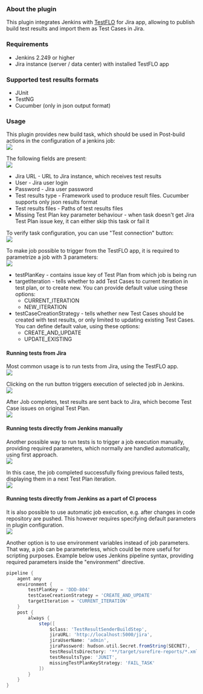 ### About the plugin
This plugin integrates Jenkins with [TestFLO](https://marketplace.atlassian.com/apps/1211393/testflo-test-management-for-jira?hosting=datacenter&tab=overview) for Jira app, allowing to publish build test results and import them as Test Cases in Jira.

### Requirements
- Jenkins 2.249 or higher
- Jira instance (server / data center) with installed TestFLO app  

### Supported test results formats
- JUnit
- TestNG
- Cucumber (only in json output format)

### Usage
This plugin provides new build task, which should be used in Post-build actions in the configuration of a jenkins job:  
![](docs/images/post_build_action_select.png)

The following fields are present:  
![](docs/images/task_configuration.png)

- Jira URL - URL to Jira instance, which receives test results
- User - Jira user login
- Password - Jira user password
- Test results type - Framework used to produce result files. Cucumber supports only json results format
- Test results files - Paths of test results files
- Missing Test Plan key parameter behaviour - when task doesn't get Jira Test Plan issue key, it can either skip this task or fail it

To verify task configuration, you can use "Test connection" button:  
![](docs/images/connection_success.png)

To make job possible to trigger from the TestFLO app, it is required to parametrize a job with 3 parameters:  
![](docs/images/job_parameters.png)
- testPlanKey - contains issue key of Test Plan from which job is being run
- targetIteration - tells whether to add Test Cases to current iteration in test plan, or to create new. You can provide default value using these options: 
    - CURRENT_ITERATION
    - NEW_ITERATION
- testCaseCreationStrategy - tells whether new Test Cases should be created with test results, or only limited to updating existing Test Cases. 
You can define default value, using these options: 
    - CREATE_AND_UPDATE
    - UPDATE_EXISTING

#### Running tests from Jira
Most common usage is to run tests from Jira, using the TestFLO app.  
![](docs/images/jira_run.png)

Clicking on the run button triggers execution of selected job in Jenkins.  
![](docs/images/jenkins_progress.png)

After Job completes, test results are sent back to Jira, which become Test Case issues on original Test Plan.  
![](docs/images/jira_results.png) 

#### Running tests directly from Jenkins manually
Another possible way to run tests is to trigger a job execution manually, providing required parameters, which normally are handled automatically, using first approach.  
![](docs/images/jenkins_manual_run.png)

In this case, the job completed successfully fixing previous failed tests, displaying them in a next Test Plan iteration.  
![](docs/images/jira_results_next_iteration.png)

#### Running tests directly from Jenkins as a part of CI process
It is also possible to use automatic job execution, e.g. after changes in code repository are pushed. This however requires specifying default parameters in plugin configuration.  
![](docs/images/jenkins_default_parameters.png)

Another option is to use environment variables instead of job parameters. That way, a job can be parameterless, which could be more useful for scripting purposes.
Example below uses Jenkins pipeline syntax, providing required parameters inside the "environment" directive. 

```groovy
pipeline {
    agent any
    environment {
        testPlanKey = 'DDD-804'
        testCaseCreationStrategy = 'CREATE_AND_UPDATE'
        targetIteration = 'CURRENT_ITERATION'
    }
    post {
        always {
            step([
                $class: 'TestResultSenderBuildStep',
                jiraURL: 'http://localhost:5000/jira',
                jiraUserName: 'admin',
                jiraPassword: hudson.util.Secret.fromString(SECRET),
                testResultsDirectory: '**/target/surefire-reports/*.xml',
                testResultsType: 'JUNIT',
                missingTestPlanKeyStrategy: 'FAIL_TASK'
            ])
        }       
    }
}
```
